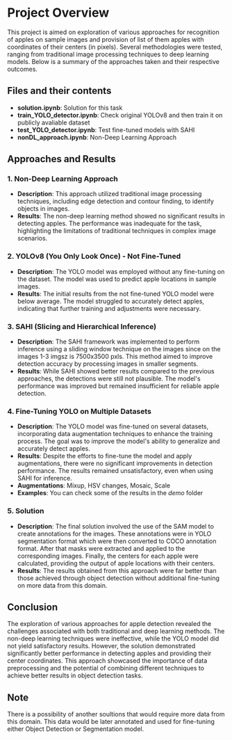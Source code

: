 # Project Overview

This project is aimed on exploration of various approaches for recognition of apples on sample images and provision of list of them apples with coordinates of their centers (in pixels). Several methodologies were tested, ranging from traditional image processing techniques to deep learning models. Below is a summary of the approaches taken and their respective outcomes.

## Files and their contents

- **solution.ipynb**: Solution for this task
- **train_YOLO_detector.ipynb**:  Check original YOLOv8 and then train it on publicly avaliable dataset
- **test_YOLO_detector.ipynb**: Test fine-tuned models with SAHI
- **nonDL_approach.ipynb**: Non-Deep Learning Approach

## Approaches and Results

### 1. Non-Deep Learning Approach
- **Description**: This approach utilized traditional image processing techniques, including edge detection and contour finding, to identify objects in images.
- **Results**: The non-deep learning method showed no significant results in detecting apples. The performance was inadequate for the task, highlighting the limitations of traditional techniques in complex image scenarios.

### 2. YOLOv8 (You Only Look Once) - Not Fine-Tuned
- **Description**: The YOLO model was employed without any fine-tuning on the dataset. The model was used to predict apple locations in sample images.
- **Results**: The initial results from the not fine-tuned YOLO model were below average. The model struggled to accurately detect apples, indicating that further training and adjustments were necessary.

### 3. SAHI (Slicing and Hierarchical Inference)
- **Description**: The SAHI framework was implemented to perform inference using a sliding window technique on the images since on the images 1-3 imgsz is 7500x3500 pxls. This method aimed to improve detection accuracy by processing images in smaller segments.
- **Results**: While SAHI showed better results compared to the previous approaches, the detections were still not plausible. The model's performance was improved but remained insufficient for reliable apple detection.

### 4. Fine-Tuning YOLO on Multiple Datasets
- **Description**: The YOLO model was fine-tuned on several datasets, incorporating data augmentation techniques to enhance the training process. The goal was to improve the model's ability to generalize and accurately detect apples.
- **Results**: Despite the efforts to fine-tune the model and apply augmentations, there were no significant improvements in detection performance. The results remained unsatisfactory, even when using SAHI for inference.
- **Augmentations**: Mixup, HSV changes, Mosaic, Scale
- **Examples**: You can check some of the results in the *demo* folder

### 5. Solution
- **Description**: The final solution involved the use of the SAM model to create annotations for the images. These annotations were in YOLO segmentation format which were then converted to COCO annotation format. After that masks were extracted and applied to the corresponding images. Finally, the centers for each apple were calculated, providing the output of apple locations with their centers. 
- **Results**: The results obtained from this approach were far better than those achieved through object detection without additional fine-tuning on more data from this domain.

## Conclusion
The exploration of various approaches for apple detection revealed the challenges associated with both traditional and deep learning methods. The non-deep learning techniques were ineffective, while the YOLO model did not yield satisfactory results. However, the solution demonstrated significantly better performance in detecting apples and providing their center coordinates. This approach showcased the importance of data preprocessing and the potential of combining different techniques to achieve better results in object detection tasks.

## Note
There is a possibility of another soultions that would require more data from this domain. This data would be later annotated and used for fine-tuning either Object Detection or Segmentation model.
